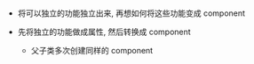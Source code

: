 ##

- 将可以独立的功能独立出来, 再想如何将这些功能变成 component

- 先将独立的功能做成属性, 然后转换成 component

  - 父子类多次创建同样的 component
